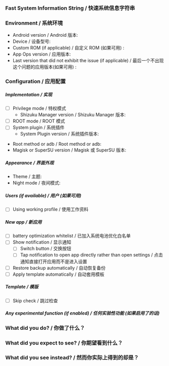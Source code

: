 <!--
Please check the [existing issues](https://github.com/RikkaApps/App-Ops-issue-tracker/issues?q=is%3Aissue) and read in-app help before report issues, Thanks!
请在报告问题之前检查 [已有的 issue](https://github.com/RikkaApps/App-Ops-issue-tracker/issues?q=is%3Aissue) 并查阅应用内帮助，感谢您的支持！

Replace the tips between <!-- -- > (include itself) with your actual situation.
将 <!-- -- > 之间的提示 (包括 <!-- -- > 本身) 替换成您的实际情况。
-->

### Fast System Information String / 快速系统信息字符串
<!--
If you can obtain a fast system information string (since version x.x.x), please paste it here. Otherwise, please fill the Environment and Configuration form. 
如果您可以在应用中获取一个快速系统信息字符串 (从 version x.x.x 开始增加的功能)，将它粘贴在这里。否则，请填写下面的“系统环境”和“应用配置”表单。
-->


### Environment / 系统环境

+ Android version / Android 版本: <!-- e.g. "7.1.2" --> 
+ Device / 设备型号: <!-- e.g. Google Pixel XL -->
+ Custom ROM (if applicable) / 自定义 ROM (如果可用) : <!-- e.g. MIUI -->
+ App Ops version / 应用版本: <!-- e.g. "2.1.1" -->
+ Last version that did not exhibit the issue (if applicable) / 最后一个不出现这个问题的应用版本(如果可用) : 

### Configuration / 应用配置

<!--
Put an `x` inside the [ ] that applies.
在您使用的配置前面的 [ ] 内填入 x 。
-->

##### Implementation / 实现
- [ ] Privilege mode / 特权模式
  - Shizuku Manager version / Shizuku Manager 版本: <!-- e.g. 0.2.13 -->
- [ ] ROOT mode / ROOT 模式
- [ ] System plugin / 系统插件
  - System Plugin version / 系统插件版本: <!-- e.g. 6 -->
- Root method or adb / Root method or adb: <!-- e.g. Magisk / SuperSU / adb --> 
- Magisk or SuperSU version / Magisk 或 SuperSU 版本: <!-- e.g. Magisk 14.0, SuperSU 2.82 -->

##### Appearance / 界面外观
- Theme / 主题: <!-- e.g. Pixel -->
- Night mode / 夜间模式: <!-- e.g. Off -->

##### Users (if available) / 用户 (如果可用)
- [ ] Using working profile / 使用工作资料

##### New app / 新应用
- [ ] battery optimization whitelist / 已加入系统电池优化白名单
- [ ] Show notification / 显示通知
  - [ ] Switch button / 交换按钮
  - [ ] Tap notification to open app directly rather than open settings / 点击通知直接打开应用而不是进入设置
- [ ] Restore backup automatically / 自动恢复备份
- [ ] Apply template automatically / 自动套用模板

##### Template / 模版
- [ ] Skip check / 跳过检查

##### Any experimental function (if enabled) / 任何实验性功能 (如果启用了的话)



### What did you do? / 你做了什么？
<!-- 
Tell us how to reproduct the problem you experienced, more detailed description is preferred.
告诉我们如何复现您遇到的问题，越详细越好。 
-->


### What did you expect to see? / 你期望看到什么？



### What did you see instead? / 然而你实际上得到的却是？



